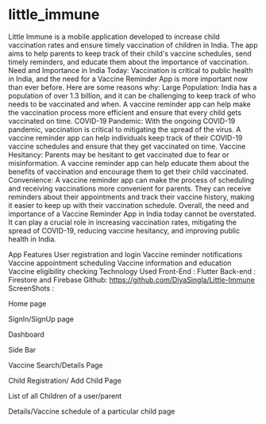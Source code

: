 # little_immune

Little Immune is a mobile application developed to increase child vaccination rates and ensure timely vaccination of children in India. The app aims to help parents to keep track of their child's vaccine schedules, send timely reminders, and educate them about the importance of vaccination.
Need and Importance in India Today:
Vaccination is critical to public health in India, and the need for a Vaccine Reminder App is more important now than ever before. Here are some reasons why:
Large Population: India has a population of over 1.3 billion, and it can be challenging to keep track of who needs to be vaccinated and when. A vaccine reminder app can help make the vaccination process more efficient and ensure that every child gets vaccinated on time.
COVID-19 Pandemic: With the ongoing COVID-19 pandemic, vaccination is critical to mitigating the spread of the virus. A vaccine reminder app can help individuals keep track of their COVID-19 vaccine schedules and ensure that they get vaccinated on time.
Vaccine Hesitancy: Parents may be hesitant to get vaccinated due to fear or misinformation. A vaccine reminder app can help educate them about the benefits of vaccination and encourage them to get their child vaccinated.
Convenience: A vaccine reminder app can make the process of scheduling and receiving vaccinations more convenient for parents. They can receive reminders about their appointments and track their vaccine history, making it easier to keep up with their vaccination schedule.
Overall, the need and importance of a Vaccine Reminder App in India today cannot be overstated. It can play a crucial role in increasing vaccination rates, mitigating the spread of COVID-19, reducing vaccine hesitancy, and improving public health in India.



App Features
User registration and login 
Vaccine reminder notifications
Vaccine appointment scheduling
Vaccine information and education
Vaccine eligibility checking
 Technology Used 
Front-End : Flutter 
Back-end : Firestore and Firebase 
Github: https://github.com/DiyaSingla/Little-Immune
ScreenShots :

Home page 
 
SignIn/SignUp page

Dashboard

Side Bar

Vaccine Search/Details Page

Child Registration/ Add Child Page

List of all Children of a user/parent

Details/Vaccine schedule of a particular child page





